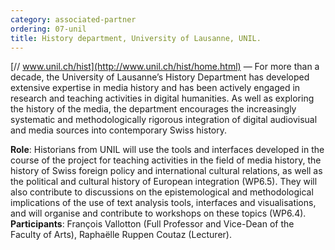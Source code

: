 ```yaml
---
category: associated-partner
ordering: 07-unil
title: History department, University of Lausanne, UNIL.
---
```


[// www.unil.ch/hist](http://www.unil.ch/hist/home.html) &mdash;  For more than a decade, the University of Lausanne’s History Department has developed extensive expertise in media history and has been actively engaged in research and teaching activities in digital humanities. As well as exploring the history of the media, the department encourages the increasingly systematic and methodologically rigorous integration of digital audiovisual and media sources into contemporary Swiss history.

**Role**: Historians from UNIL will use the tools and interfaces developed in the course of the project for teaching activities in the field of media history, the history of Swiss foreign policy and international cultural relations, as well as the political and cultural history of European integration (WP6.5). They will also contribute to discussions on the epistemological and methodological implications of the use of text analysis tools, interfaces and visualisations, and will organise and contribute to workshops on these topics (WP6.4).
**Participants**: François Vallotton (Full Professor and Vice-Dean of the Faculty of Arts), Raphaëlle Ruppen Coutaz (Lecturer).

